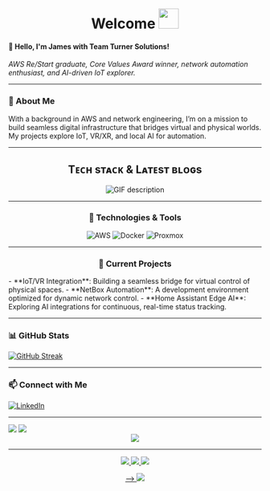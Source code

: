 <h1 align="center">Welcome <img src="https://media.giphy.com/media/hvRJCLFzcasrR4ia7z/giphy.gif" width="40"></h1>

#### 👋 Hello, I'm James with Team Turner Solutions!
_AWS Re/Start graduate, Core Values Award winner, network automation enthusiast, and AI-driven IoT explorer._

---

### 🌟 About Me
With a background in AWS and network engineering, I’m on a mission to build seamless digital infrastructure that bridges virtual and physical worlds. My projects explore IoT, VR/XR, and local AI for automation.

---

<h2 align="center">Tᴇᴄʜ sᴛᴀᴄᴋ & Lᴀᴛᴇsᴛ ʙʟᴏɢs</h2> 
<div align="center">
  <picture>
    <source media="(prefers-color-scheme: dark)" srcset="./Skills_Animation_Dark.gif">
    <img alt="GIF description" src="./Skills_Animation_White.gif">
  </picture>
</div>

---

<h3 align="center">🔧 Technologies & Tools</h3>
<p align="center">
  <img src="https://img.shields.io/badge/AWS-%23FF9900.svg?style=flat&logo=amazon-aws&logoColor=white" alt="AWS" />
  <img src="https://img.shields.io/badge/Docker-%232496ED.svg?style=flat&logo=docker&logoColor=white" alt="Docker" />
  <img src="https://img.shields.io/badge/Proxmox-%23E57000.svg?style=flat&logo=proxmox&logoColor=white" alt="Proxmox" />
</p>

---

<h3 align="center">🚀 Current Projects</h3>
- **IoT/VR Integration**: Building a seamless bridge for virtual control of physical spaces.
- **NetBox Automation**: A development environment optimized for dynamic network control.
- **Home Assistant Edge AI**: Exploring AI integrations for continuous, real-time status tracking.

---

### 📊 GitHub Stats
[![GitHub Streak](https://git-readme-streak-stats.herokuapp.com/?user=yourusername)](https://git.io/streak-stats)

---

### 📫 Connect with Me
[![LinkedIn](https://img.shields.io/badge/LinkedIn-%230A66C2.svg?style=flat&logo=linkedin&logoColor=white)](https://www.linkedin.com/in/teamturnersolutions/) 

---

<!--Tech stack: start-->
<img src="img/tech_stack.png">

<img src="https://skillicons.dev/icons?i=java,php,dart,python,kotlin,bash,md,html,css,js,mysql,postgres,laravel,vue,pinia,gradle,flutter,tailwind,alpinejs,git,github,firebase,heroku,androidstudio,vscode,vim,idea,ai,ps,linux&perline=15" />

<!--Tech stack: end-->

<div align="center">
<img src="img/hero_banner.svg">

<!-- uncomment to change banner
<img src="https://capsule-render.vercel.app/api?type=waving&&color=0:4CB8C4,100:3CD3AD&height=300&section=header&text=Muhammad%20Faizan&fontSize=90&fontColor=FCFFE7" />
-->

---

<!--Header: end-->

<!--Social Links Badges: start-->

<a href="https://github.com/teamturnersolutions">
  <img src="https://img.shields.io/badge/GitHub-181717.svg?style=for-the-badge&logo=GitHub&logoColor=white">
</a>
<a href="https://linkedin.com/in/teamturnersolutions">
  <img src="https://img.shields.io/badge/LinkedIn-0A66C2.svg?style=for-the-badge&logo=LinkedIn&logoColor=white">
</a>  

<!--Social Links Badges: end-->

<!--About me: start-->
<img src="img/hi_there.png">



<p align="center">
<a href="https://github.com/DenverCoder1/readme-typing-svg"> -->
<img src="https://readme-typing-svg.herokuapp.com?color=E22FE4&width=380&height=28&lines=Hi👋+I'm+James+Turner;An+AWS+Solutions+Architect...;Open-Source+Enthusiast..;I+Love+Learning..;And+Empowering+Others+To+Do+The+Same;Nice+To+Meet+You+....&center=true"></a></p>
    
